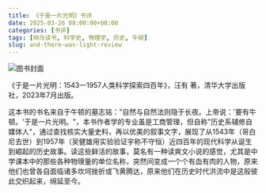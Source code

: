 ```yaml
---
title: 《于是一片光明》书评
date: 2025-03-26 08:00:00+08:00
categories: [书评]
tags: [响马读书, 科学史, 物理学, 历史, 牛顿]
slug: and-there-was-light-review
---
```


<div class="p-3 text-center">
  <img class="img-fluid" src="/uploads/2025/0326/book-cover.png" alt="图书封面">
</div>

《于是一片光明：1543一1957人类科学探索四百年》，汪有 著，清华大学出版社，2023年7月出版。

这本书的书名来自于牛顿的墓志铭："自然与自然法则隐于长夜。上帝说：'要有牛顿。'于是一片光明。"，本书作者学的专业虽是工商管理，但自称"历史系辅修自媒体人"，通过查找核实大量史料，再以优美的叙事文字，展现了从1543年（哥白尼去世）到1957年（吴健雄用实验验证宇称不守恒）近四百年的现代科学从诞生到崛起的历史故事。读这些鲜活的故事，莫名有一种读爽文小说的感觉，尤其是中学课本中的那些各种物理量的单位名称，突然间变成一个个有血有肉的人物，原来他们也曾各自面临诸多坎坷挫折或飞黄腾达，原来他们在历史时代洪流中是这般彼此交织起来，绵延至今。
